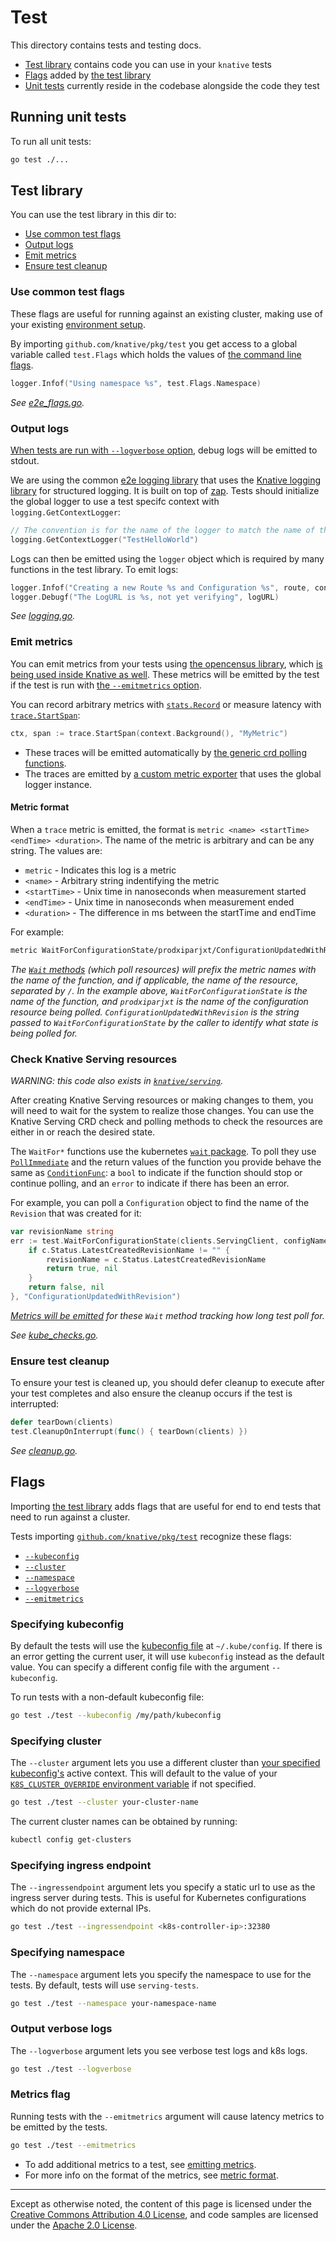 # Test

This directory contains tests and testing docs.

- [Test library](#test-library) contains code you can use in your `knative`
  tests
- [Flags](#flags) added by [the test library](#test-library)
- [Unit tests](#running-unit-tests) currently reside in the codebase alongside
  the code they test

## Running unit tests

To run all unit tests:

```bash
go test ./...
```

## Test library

You can use the test library in this dir to:

- [Use common test flags](#use-common-test-flags)
- [Output logs](#output-logs)
- [Emit metrics](#emit-metrics)
- [Ensure test cleanup](#ensure-test-cleanup)

### Use common test flags

These flags are useful for running against an existing cluster, making use of
your existing
[environment setup](https://github.com/knative/serving/blob/master/DEVELOPMENT.md#environment-setup).

By importing `github.com/knative/pkg/test` you get access to a global variable
called `test.Flags` which holds the values of
[the command line flags](/test/README.md#flags).

```go
logger.Infof("Using namespace %s", test.Flags.Namespace)
```

_See [e2e_flags.go](./e2e_flags.go)._

### Output logs

[When tests are run with `--logverbose` option](README.md#output-verbose-logs),
debug logs will be emitted to stdout.

We are using the common [e2e logging library](logging/logging.go) that uses the
[Knative logging library](../logging/) for structured logging. It is built on
top of [zap](https://github.com/uber-go/zap). Tests should initialize the global
logger to use a test specifc context with `logging.GetContextLogger`:

```go
// The convention is for the name of the logger to match the name of the test.
logging.GetContextLogger("TestHelloWorld")
```

Logs can then be emitted using the `logger` object which is required by many
functions in the test library. To emit logs:

```go
logger.Infof("Creating a new Route %s and Configuration %s", route, configuration)
logger.Debugf("The LogURL is %s, not yet verifying", logURL)
```

_See [logging.go](./logging/logging.go)._

### Emit metrics

You can emit metrics from your tests using
[the opencensus library](https://github.com/census-instrumentation/opencensus-go),
which
[is being used inside Knative as well](https://github.com/knative/serving/blob/master/docs/telemetry.md).
These metrics will be emitted by the test if the test is run with
[the `--emitmetrics` option](#metrics-flag).

You can record arbitrary metrics with
[`stats.Record`](https://github.com/census-instrumentation/opencensus-go#stats)
or measure latency with
[`trace.StartSpan`](https://github.com/census-instrumentation/opencensus-go#traces):

```go
ctx, span := trace.StartSpan(context.Background(), "MyMetric")
```

- These traces will be emitted automatically by
  [the generic crd polling functions](#check-knative-serving-resources).
- The traces are emitted by [a custom metric exporter](./logging/logging.go)
  that uses the global logger instance.

#### Metric format

When a `trace` metric is emitted, the format is
`metric <name> <startTime> <endTime> <duration>`. The name of the metric is
arbitrary and can be any string. The values are:

- `metric` - Indicates this log is a metric
- `<name>` - Arbitrary string indentifying the metric
- `<startTime>` - Unix time in nanoseconds when measurement started
- `<endTime>` - Unix time in nanoseconds when measurement ended
- `<duration>` - The difference in ms between the startTime and endTime

For example:

```bash
metric WaitForConfigurationState/prodxiparjxt/ConfigurationUpdatedWithRevision 1529980772357637397 1529980772431586609 73.949212ms
```

_The [`Wait` methods](#check-knative-serving-resources) (which poll resources)
will prefix the metric names with the name of the function, and if applicable,
the name of the resource, separated by `/`. In the example above,
`WaitForConfigurationState` is the name of the function, and `prodxiparjxt` is
the name of the configuration resource being polled.
`ConfigurationUpdatedWithRevision` is the string passed to
`WaitForConfigurationState` by the caller to identify what state is being polled
for._

### Check Knative Serving resources

_WARNING: this code also exists in
[`knative/serving`](https://github.com/knative/serving/blob/master/test/adding_tests.md#make-requests-against-deployed-services)._

After creating Knative Serving resources or making changes to them, you will
need to wait for the system to realize those changes. You can use the Knative
Serving CRD check and polling methods to check the resources are either in or
reach the desired state.

The `WaitFor*` functions use the kubernetes
[`wait` package](https://godoc.org/k8s.io/apimachinery/pkg/util/wait). To poll
they use
[`PollImmediate`](https://godoc.org/k8s.io/apimachinery/pkg/util/wait#PollImmediate)
and the return values of the function you provide behave the same as
[`ConditionFunc`](https://godoc.org/k8s.io/apimachinery/pkg/util/wait#ConditionFunc):
a `bool` to indicate if the function should stop or continue polling, and an
`error` to indicate if there has been an error.

For example, you can poll a `Configuration` object to find the name of the
`Revision` that was created for it:

```go
var revisionName string
err := test.WaitForConfigurationState(clients.ServingClient, configName, func(c *v1alpha1.Configuration) (bool, error) {
    if c.Status.LatestCreatedRevisionName != "" {
        revisionName = c.Status.LatestCreatedRevisionName
        return true, nil
    }
    return false, nil
}, "ConfigurationUpdatedWithRevision")
```

_[Metrics will be emitted](#emit-metrics) for these `Wait` method tracking how
long test poll for._

_See [kube_checks.go](./kube_checks.go)._

### Ensure test cleanup

To ensure your test is cleaned up, you should defer cleanup to execute after
your test completes and also ensure the cleanup occurs if the test is
interrupted:

```go
defer tearDown(clients)
test.CleanupOnInterrupt(func() { tearDown(clients) })
```

_See [cleanup.go](./cleanup.go)._

## Flags

Importing [the test library](#test-library) adds flags that are useful for end
to end tests that need to run against a cluster.

Tests importing [`github.com/knative/pkg/test`](#test-library) recognize these
flags:

- [`--kubeconfig`](#specifying-kubeconfig)
- [`--cluster`](#specifying-cluster)
- [`--namespace`](#specifying-namespace)
- [`--logverbose`](#output-verbose-logs)
- [`--emitmetrics`](#metrics-flag)

### Specifying kubeconfig

By default the tests will use the
[kubeconfig file](https://kubernetes.io/docs/concepts/configuration/organize-cluster-access-kubeconfig/)
at `~/.kube/config`. If there is an error getting the current user, it will use
`kubeconfig` instead as the default value. You can specify a different config
file with the argument `--kubeconfig`.

To run tests with a non-default kubeconfig file:

```bash
go test ./test --kubeconfig /my/path/kubeconfig
```

### Specifying cluster

The `--cluster` argument lets you use a different cluster than
[your specified kubeconfig's](#specifying-kubeconfig) active context. This will
default to the value of your
[`K8S_CLUSTER_OVERRIDE` environment variable](https://github.com/knative/serving/blob/master/DEVELOPMENT.md#environment-setup)
if not specified.

```bash
go test ./test --cluster your-cluster-name
```

The current cluster names can be obtained by running:

```bash
kubectl config get-clusters
```

### Specifying ingress endpoint

The `--ingressendpoint` argument lets you specify a static url to use as the
ingress server during tests. This is useful for Kubernetes configurations which
do not provide external IPs.

```bash
go test ./test --ingressendpoint <k8s-controller-ip>:32380
```

### Specifying namespace

The `--namespace` argument lets you specify the namespace to use for the tests.
By default, tests will use `serving-tests`.

```bash
go test ./test --namespace your-namespace-name
```

### Output verbose logs

The `--logverbose` argument lets you see verbose test logs and k8s logs.

```bash
go test ./test --logverbose
```

### Metrics flag

Running tests with the `--emitmetrics` argument will cause latency metrics to be
emitted by the tests.

```bash
go test ./test --emitmetrics
```

- To add additional metrics to a test, see
  [emitting metrics](https://github.com/knative/pkg/tree/master/test#emit-metrics).
- For more info on the format of the metrics, see
  [metric format](https://github.com/knative/pkg/tree/master/test#emit-metrics).

[minikube]: https://kubernetes.io/docs/setup/minikube/

---

Except as otherwise noted, the content of this page is licensed under the
[Creative Commons Attribution 4.0 License](https://creativecommons.org/licenses/by/4.0/),
and code samples are licensed under the
[Apache 2.0 License](https://www.apache.org/licenses/LICENSE-2.0).
